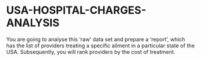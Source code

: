 # USA-HOSPITAL-CHARGES-ANALYSIS
You are going to analyse this ‘raw’ data set and prepare a ‘report’, which has the list of providers treating a specific ailment in a particular state of the USA. Subsequently, you will rank providers by the cost of treatment.
